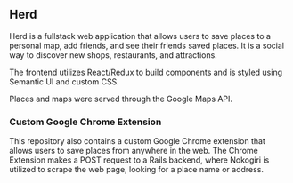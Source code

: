 ## Herd

Herd is a fullstack web application that allows users to save places to a personal map, add friends, and see their friends saved places. It is a social way to discover new shops, restaurants, and attractions.

The frontend utilizes React/Redux to build components and is styled using Semantic UI and custom CSS.

Places and maps were served through the Google Maps API. 


### Custom Google Chrome Extension
This repository also contains a custom Google Chrome extension that allows users to save places from anywhere in the web. The Chrome Extension makes a POST request to a Rails backend, where Nokogiri is utilized to scrape the web page, looking for a place name or address. 
